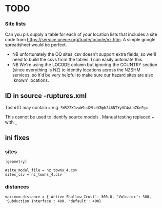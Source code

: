 # TODO

### Site lists

   Can you pls supply a table for each of your location lists that includes a site code from  https://service.unece.org/trade/locode/nz.htm. A simple google spreadsheet would be perfect.
   - NB unfortunately the OQ sites_csv doesn't support extra fields, so we'll need to build the csvs from the tables. I can easily automate this.
   - NB We're using the  LOCODE column but ignoring the COUNTRY section (since everything is NZ) to identity locations across the NZSHM services, so it'd be very helpful to make sure our hazard sites are also 'known' locations.


## ID in source -ruptures.xml

Toshi ID may contain `=` e.g. `SW52ZXJzaW9uU29sdXRpb246NTYyNC4wUnZKeFg=`

This cannot be used to identify source models . Manual testing replaced `=` with `_`

## ini fixes


### sites
 ```
[geometry]

#site_model_file = nz_towns_4.csv
sites_csv = nz_towns_4.csv
```

### distances

`maximum_distance = {'Active Shallow Crust': 300.0, 'Volcanic': 300, 'Subduction Interface': 400, 'default': 400}`
